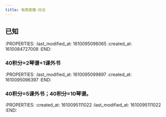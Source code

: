 ```yaml
---
title: 电商直播·综合
---
```


## 已知
:PROPERTIES:
:last_modified_at: 1610095096065
:created_at: 1610084727008
:END:
### 40积分=2琴谱+1课外书
:PROPERTIES:
:last_modified_at: 1610095099897
:created_at: 1610095096397
:END:
### 40积分=5课外书；40积分=10琴谱。
:PROPERTIES:
:created_at: 1610095111022
:last_modified_at: 1610095111022
:END:
